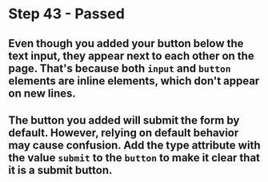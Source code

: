 # Step 43 - Passed
## Even though you added your button below the text input, they appear next to each other on the page. That's because both `input` and `button` elements are inline elements, which don't appear on new lines.

## The button you added will submit the form by default. However, relying on default behavior may cause confusion. Add the type attribute with the value `submit` to the `button` to make it clear that it is a submit button.